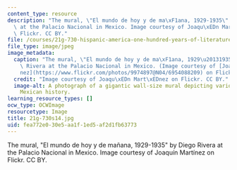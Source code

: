 ```yaml
---
content_type: resource
description: "The mural, \"El mundo de hoy y de ma\xF1ana, 1929-1935\" by Diego Rivera\
  \ at the Palacio Nacional in Mexico. Image courtesy of Joaqu\xEDn Mart\xEDnez on\
  \ Flickr. CC BY."
file: /courses/21g-730-hispanic-america-one-hundred-years-of-literature-and-film-spring-2014/fea772e030e5aa1f1ed5af2d1fb63773_21g-730s14.jpg
file_type: image/jpeg
image_metadata:
  caption: "The mural, \"El mundo de hoy y de ma\xF1ana, 1929\u20131935\" by Diego\
    \ Rivera at the Palacio Nacional in Mexico. (Image courtesy of [Joaqu\xEDn Mart\xED\
    nez](https://www.flickr.com/photos/9974897@N04/6954088209) on Flickr. CC BY.)"
  credit: "Image courtesy of Joaqu\xEDn Mart\xEDnez on Flickr. CC BY."
  image-alt: A photograph of a gigantic wall-size mural depicting various scenes representing
    Mexican history.
learning_resource_types: []
ocw_type: OCWImage
resourcetype: Image
title: 21g-730s14.jpg
uid: fea772e0-30e5-aa1f-1ed5-af2d1fb63773
---
```

The mural, "El mundo de hoy y de mañana, 1929-1935" by Diego Rivera at the Palacio Nacional in Mexico. Image courtesy of Joaquín Martínez on Flickr. CC BY.

